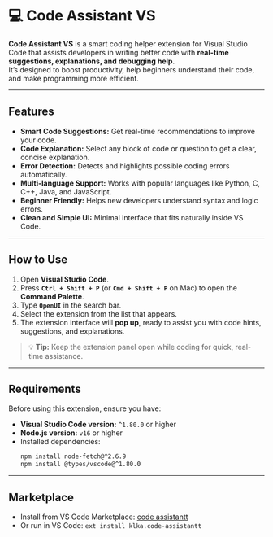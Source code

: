 # 💻 Code Assistant VS

**Code Assistant VS** is a smart coding helper extension for Visual Studio Code that assists developers in writing better code with **real-time suggestions, explanations, and debugging help**.  
It’s designed to boost productivity, help beginners understand their code, and make programming more efficient.

---

## Features

- **Smart Code Suggestions:** Get real-time recommendations to improve your code.  
- **Code Explanation:** Select any block of code or question to get a clear, concise explanation.  
- **Error Detection:** Detects and highlights possible coding errors automatically.  
- **Multi-language Support:** Works with popular languages like Python, C, C++, Java, and JavaScript.  
- **Beginner Friendly:** Helps new developers understand syntax and logic errors.  
- **Clean and Simple UI:** Minimal interface that fits naturally inside VS Code.  

---

## How to Use

1. Open **Visual Studio Code**.  
2. Press **`Ctrl + Shift + P`** (or **`Cmd + Shift + P`** on Mac) to open the **Command Palette**.  
3. Type **`OpenUI`** in the search bar.  
4. Select the extension from the list that appears.  
5. The extension interface will **pop up**, ready to assist you with code hints, suggestions, and explanations.  

> 💡 **Tip:** Keep the extension panel open while coding for quick, real-time assistance.

---

##  Requirements

Before using this extension, ensure you have:

- **Visual Studio Code version:** `^1.80.0` or higher  
- **Node.js version:** `v16` or higher  
- Installed dependencies:
  ```bash
  npm install node-fetch@^2.6.9
  npm install @types/vscode@^1.80.0
  ```

---

## Marketplace

- Install from VS Code Marketplace: [code assistantt](https://marketplace.visualstudio.com/items?itemName=klka.code-assistantt)
- Or run in VS Code: `ext install klka.code-assistantt`
